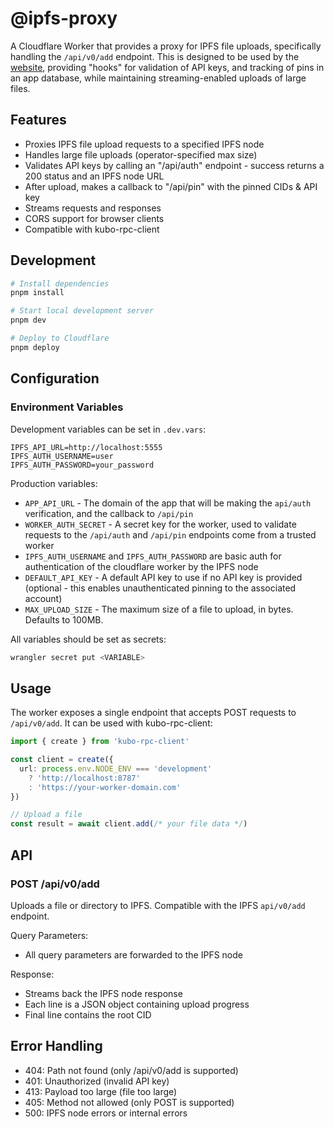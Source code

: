 # @ipfs-proxy

A Cloudflare Worker that provides a proxy for IPFS file uploads, specifically handling the `/api/v0/add` endpoint. This is designed to be used by the [website](/packages/website/), providing "hooks" for validation of API keys, and tracking of pins in an app database, while maintaining streaming-enabled uploads of large files.

## Features

- Proxies IPFS file upload requests to a specified IPFS node
- Handles large file uploads (operator-specified max size)
- Validates API keys by calling an "/api/auth" endpoint - success returns a 200 status and an IPFS node URL
- After upload, makes a callback to "/api/pin" with the pinned CIDs & API key
- Streams requests and responses
- CORS support for browser clients
- Compatible with kubo-rpc-client

## Development

```bash
# Install dependencies
pnpm install

# Start local development server
pnpm dev

# Deploy to Cloudflare
pnpm deploy
```

## Configuration

### Environment Variables

Development variables can be set in `.dev.vars`:
```
IPFS_API_URL=http://localhost:5555
IPFS_AUTH_USERNAME=user
IPFS_AUTH_PASSWORD=your_password
```

Production variables:
- `APP_API_URL` - The domain of the app that will be making the `api/auth` verification, and the callback to `/api/pin`
- `WORKER_AUTH_SECRET` - A secret key for the worker, used to validate requests to the `/api/auth` and `/api/pin` endpoints come from a trusted worker
- `IPFS_AUTH_USERNAME` and `IPFS_AUTH_PASSWORD` are basic auth for authentication of the cloudflare worker by the IPFS node
- `DEFAULT_API_KEY` - A default API key to use if no API key is provided (optional - this enables unauthenticated pinning to the associated account)
- `MAX_UPLOAD_SIZE` - The maximum size of a file to upload, in bytes. Defaults to 100MB.

All variables should be set as secrets:
```bash
wrangler secret put <VARIABLE>
```

## Usage

The worker exposes a single endpoint that accepts POST requests to `/api/v0/add`. It can be used with kubo-rpc-client:

```typescript
import { create } from 'kubo-rpc-client'

const client = create({
  url: process.env.NODE_ENV === 'development' 
    ? 'http://localhost:8787'
    : 'https://your-worker-domain.com'
})

// Upload a file
const result = await client.add(/* your file data */)
```

## API

### POST /api/v0/add

Uploads a file or directory to IPFS. Compatible with the IPFS `api/v0/add` endpoint.

Query Parameters:
- All query parameters are forwarded to the IPFS node

Response:
- Streams back the IPFS node response
- Each line is a JSON object containing upload progress
- Final line contains the root CID

## Error Handling

- 404: Path not found (only /api/v0/add is supported)
- 401: Unauthorized (invalid API key)
- 413: Payload too large (file too large)
- 405: Method not allowed (only POST is supported)
- 500: IPFS node errors or internal errors 